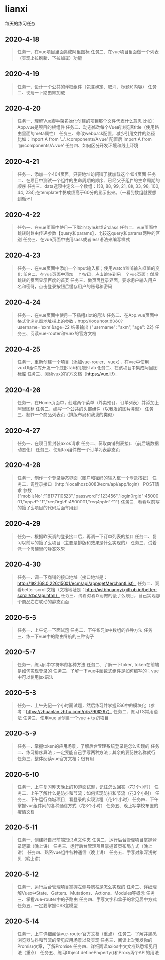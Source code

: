 # lianxi
每天的练习任务


## 2020-4-18
> 任务一、在vue项目里面集成阿里图标
> 任务二、在vue项目里面做一个列表（实现上拉刷新、下拉加载）功能

## 2020-4-19
> 任务一、设计一个公共的弹框组件（包含确定、取消、标题和内容）
> 任务二、使用一下路由懒加载

## 2020-4-20
> 任务一、理解Vue脚手架初始化创建的项目那个文件代表什么意思
比如：App.vue是项目的根组件
> 任务二、动态修改每个Vue的浏览器title（使用路由里面的meta属性）
> 任务三、修改webpack配置，减少引用文件的路径
比如：import A from '../../components/A.vue'  配置后 import A from '@/components/A.vue'
> 任务四、如何区分开发环境和线上环境

## 2020-4-21
> 任务一、添加一个404页面。只要地址访问错了就加载这个404页面
> 任务二、在项目中测试一个组件的生命周期的顺序、已经父子组件的生命周期的顺序
> 任务三、data选项中定义一个数组：[58, 88, 99, 21, 88, 33, 98, 100, 44, 234];在template中把成绩高于60分的显示出来。（一看到数组就要想到循环）

## 2020-4-22
> 任务一、在vue页面中使用一下绑定style和绑定class
> 任务二、vue页面中跳转时路由传递参数【query和params】，比较这query和params两种的区别
> 任务三、在vue页面中使用sass或者less语法来编写样式

## 2020-4-23
> 任务一、在vue页面中添加一个input输入框；使用watch监听输入框值的变化
> 任务二、在vue页面中添加一个按钮，点击跳转到另一个vue页面；然后跳转的页面显示百度的首页
> 任务三、做页面登录界面，要求用户输入用户名和密码，点击登录按钮后缓存用户的账号和密码

## 2020-4-24
> 任务一、在vue页面中使用一下插槽slot的用法
> 任务二、在App.vue页面中格式化浏览器地址栏上的参数；http://localhost:8080?username='sxm'&age=22   结果输出 {"username": "sxm", "age": 22}
> 任务三、阅读vue-router和vuex的官方文档

## 2020-4-25
> 任务一、重新创建一个项目（添加vue-router、vuex），在vue中使用vuxUI组件库开发一个底部Tab和顶部Tab
> 任务二、在该项目中集成阿里图标库
> 任务三、阅读vux的官方文档（https://vux.li/）

## 2020-4-26
> 任务一、在Home页面中，创建两个菜单（外卖预订、订单列表）并添加上阿里图标
> 任务二、编写一个公共的头部组件（以我发的图片类型）
> 任务三、制作一个商品列表页（排版布局和我发的类似）

## 2020-4-27
> 任务一、在项目里封装axios请求
> 任务二、获取商铺列表接口（前后端数据动态化）
> 任务三、使用tab组件做一个订单列表静态页

## 2020-4-28
> 任务一、制作一个登录静态界面（账户和密码的输入框一个登录按钮）
> 任务二、调登录接口（http://localhost:8083/ecm/api/app/login） POST请求  参数{"mobileNo":"18177110523","password":"123456","loginOrgId":4500001,"appId":"1","reqOrgId":4500001,"reqAppId":"1"}
> 任务三、看看以前写的饿了么项目的代码后面有用到

## 2020-4-29
> 任务一、根据昨天调的登录接口后，再调一下订单列表的接口
> 任务二、复习以前写的饿了么项目（主要是排版和效果是什么实现的）
> 任务三、试着做一个商铺里的静态效果

## 2020-4-30
> 任务一、调一下商铺的接口地址（接口地址是：http://192.168.0.226:15001/ecm/api/app/getMerchantList）
> 任务二、观看better-scroll文档（文档地址是：http://ustbhuangyi.github.io/better-scroll/doc/api.html）
> 任务三、试着对着以前做的饿了么项目，自己实现那个商品左右联动的静态页面

## 2020-5-6
> 任务一、上午记一下面试题
> 任务二、下午练习js中数组的各种方法
> 任务三、练一下vue中的路由导航的三种钩子

## 2020-5-7
> 任务一、练习js中字符串的各种方法
> 任务二、了解一下token, token在前端是如何实现登录的
> 任务三、了解一下vue中函数式组件是如何编写的；vue中可以使用jsx语法

## 2020-5-8
> 任务一、上午先记一个小时面试题，然后练习并掌握ES6中的模块化（参考：https://zhuanlan.zhihu.com/p/57908297）
> 任务二、练习TS常用语法
> 任务三、使用vue ui创建一个vue + ts 的项目

## 2020-5-9
> 任务一、掌握token的应用场景，了解后台管理系统登录是怎么实现的
> 任务二、练习排序算法；一定要能自己手写两种方法；其余的要记住名称就行
> 任务三、整体阅读vue官方文档；很有用

## 2020-5-10
> 任务一、上午复习昨天晚上的10道面试题，记住怎么回答（花1个小时）
> 任务二、上午了解什么是防抖和节流；如何实现防抖和节流（花3个小时）
> 任务三、下午运行商城项目，看登录的实现流程（花1个小时）
> 任务四、下午掌握vue组件间的各种通信方式（花3个小时）
> 任务五、晚上写学校布置的疫情文档

## 2020-5-11
> 任务一、创建好自己前端知识点文件夹
> 任务二、运行后台管理项目掌握登录逻辑（晚上讲）
> 任务三、运行后台管理项目掌握首页布局方式（晚上讲）
> 任务四、熟系vue组件各种通信（晚上讲）
> 任务五、手写对象深浅拷贝（晚上讲）

## 2020-5-12
> 任务一、运行后台管理项目掌握左侧导航栏是怎么实现的
> 任务二、详细理解Vuex中State、Getters、Mutations、Actions、Modules等概念
> 任务三、掌握vue-router中的子路由
> 任务四、手写文字和盒子的常见居中方式
> 任务五、一定要掌握CSS盒模型

## 2020-5-14
> 任务一、上午详细阅读vue-router官方文档（重点）
> 任务二、了解并熟悉浏览器防抖和节流的常见应用场景以及实现
> 任务三、阅读上次我发你的Promise文章，了解Promise
> 任务四、详细阅读axios中文文档熟悉常见用法（重点）
> 任务五、练习Object.defineProperty()和Proxy两个API的用法